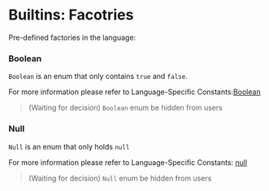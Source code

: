 # Builtins: Facotries

Pre-defined factories in the language:


### Boolean

`Boolean` is an enum that only contains `true` and `false`.

For more information please refer to Language-Specific Constants:[Boolean](/docs/Principals/Builtins/Primitive-Types.md#booleans-truefalse)

> (Waiting for decision) `Boolean` enum be hidden from users


### Null

`Null` is an enum that only holds `null`

For more information please refer to Language-Specific Constants: [null](/docs/Principals/Builtins/Primitive-Types.md#null)

> (Waiting for decision) `Null` enum be hidden from users

